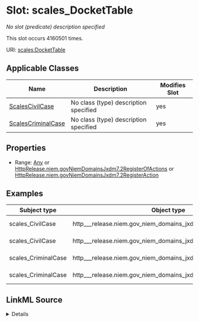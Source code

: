 

# Slot: scales_DocketTable


_No slot (predicate) description specified_






This slot occurs 4160501 times.


URI: [scales:DocketTable](http://schemas.scales-okn.org/rdf/scales#DocketTable)



<!-- no inheritance hierarchy -->





## Applicable Classes

| Name | Description | Modifies Slot |
| --- | --- | --- |
| [ScalesCivilCase](../classes/ScalesCivilCase.md) | No class (type) description specified |  yes  |
| [ScalesCriminalCase](../classes/ScalesCriminalCase.md) | No class (type) description specified |  yes  |







## Properties

* Range: [Any](../classes/Any.md)&nbsp;or&nbsp;<br />[HttpRelease.niem.govNiemDomainsJxdm7.2RegisterOfActions](../classes/HttpRelease.niem.govNiemDomainsJxdm7.2RegisterOfActions.md)&nbsp;or&nbsp;<br />[HttpRelease.niem.govNiemDomainsJxdm7.2RegisterAction](../classes/HttpRelease.niem.govNiemDomainsJxdm7.2RegisterAction.md)






## Examples

| Subject type | Object type | Example subject | Example object | Occurrences |
| --- | --- | --- | --- | --- |
| scales_CivilCase | http___release.niem.gov_niem_domains_jxdm_7.2_RegisterOfActions | scales:/CivilCase/akd;;1:16-cv-00001 | scales:/DocketTable/akd;;1:16-cv-00001 | 1795338 |
| scales_CivilCase | http___release.niem.gov_niem_domains_jxdm_7.2_RegisterAction | scales:/CivilCase/akd;;1:16-cv-00001 | scales:/DocketTable/akd;;1:16-cv-00001 | 710901 |
| scales_CriminalCase | http___release.niem.gov_niem_domains_jxdm_7.2_RegisterOfActions | scales:/CriminalCase/akd;;1:16-cr-00001 | scales:/DocketTable/akd;;1:16-cr-00001 | 2365163 |
| scales_CriminalCase | http___release.niem.gov_niem_domains_jxdm_7.2_RegisterAction | scales:/CriminalCase/akd;;1:16-cr-00001 | scales:/DocketTable/akd;;1:16-cr-00001 | 145842 |




## LinkML Source

<details>

```yaml
name: scales_DocketTable
annotations:
  count:
    tag: count
    value: 4160501
description: No slot (predicate) description specified
examples:
- object:
    example_object: scales:/DocketTable/akd;;1:16-cv-00001
    example_object_type: http___release.niem.gov_niem_domains_jxdm_7.2_RegisterOfActions
    example_predicate: scales:DocketTable
    example_subject: scales:/CivilCase/akd;;1:16-cv-00001
    example_subject_type: scales_CivilCase
- object:
    example_object: scales:/DocketTable/akd;;1:16-cv-00001
    example_object_type: http___release.niem.gov_niem_domains_jxdm_7.2_RegisterAction
    example_predicate: scales:DocketTable
    example_subject: scales:/CivilCase/akd;;1:16-cv-00001
    example_subject_type: scales_CivilCase
- object:
    example_object: scales:/DocketTable/akd;;1:16-cr-00001
    example_object_type: http___release.niem.gov_niem_domains_jxdm_7.2_RegisterOfActions
    example_predicate: scales:DocketTable
    example_subject: scales:/CriminalCase/akd;;1:16-cr-00001
    example_subject_type: scales_CriminalCase
- object:
    example_object: scales:/DocketTable/akd;;1:16-cr-00001
    example_object_type: http___release.niem.gov_niem_domains_jxdm_7.2_RegisterAction
    example_predicate: scales:DocketTable
    example_subject: scales:/CriminalCase/akd;;1:16-cr-00001
    example_subject_type: scales_CriminalCase
from_schema: scales-kg
rank: 1000
slot_uri: scales:DocketTable
alias: scales_DocketTable
domain_of:
- scales_CivilCase
- scales_CriminalCase
range: Any
any_of:
- range: http___release.niem.gov_niem_domains_jxdm_7.2_RegisterOfActions
- range: http___release.niem.gov_niem_domains_jxdm_7.2_RegisterAction

```
</details>